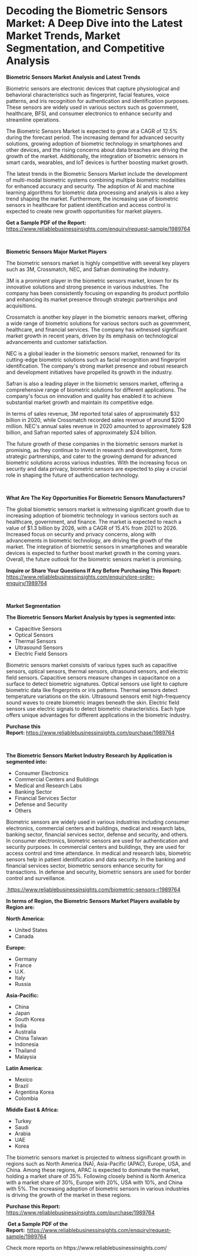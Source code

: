 <p><h1>Decoding the Biometric Sensors Market: A Deep Dive into the Latest Market Trends, Market Segmentation, and Competitive Analysis</h1></p><p><strong>Biometric Sensors Market Analysis and Latest Trends</strong></p>
<p><p>Biometric sensors are electronic devices that capture physiological and behavioral characteristics such as fingerprint, facial features, voice patterns, and iris recognition for authentication and identification purposes. These sensors are widely used in various sectors such as government, healthcare, BFSI, and consumer electronics to enhance security and streamline operations.</p><p>The Biometric Sensors Market is expected to grow at a CAGR of 12.5% during the forecast period. The increasing demand for advanced security solutions, growing adoption of biometric technology in smartphones and other devices, and the rising concerns about data breaches are driving the growth of the market. Additionally, the integration of biometric sensors in smart cards, wearables, and IoT devices is further boosting market growth.</p><p>The latest trends in the Biometric Sensors Market include the development of multi-modal biometric systems combining multiple biometric modalities for enhanced accuracy and security. The adoption of AI and machine learning algorithms for biometric data processing and analysis is also a key trend shaping the market. Furthermore, the increasing use of biometric sensors in healthcare for patient identification and access control is expected to create new growth opportunities for market players.</p></p>
<p><strong>Get a Sample PDF of the Report:&nbsp;</strong> <a href="https://www.reliablebusinessinsights.com/enquiry/request-sample/1989764">https://www.reliablebusinessinsights.com/enquiry/request-sample/1989764</a></p>
<p>&nbsp;</p>
<p><strong>Biometric Sensors Major Market Players</strong></p>
<p><p>The biometric sensors market is highly competitive with several key players such as 3M, Crossmatch, NEC, and Safran dominating the industry. </p><p>3M is a prominent player in the biometric sensors market, known for its innovative solutions and strong presence in various industries. The company has been consistently focusing on expanding its product portfolio and enhancing its market presence through strategic partnerships and acquisitions. </p><p>Crossmatch is another key player in the biometric sensors market, offering a wide range of biometric solutions for various sectors such as government, healthcare, and financial services. The company has witnessed significant market growth in recent years, driven by its emphasis on technological advancements and customer satisfaction. </p><p>NEC is a global leader in the biometric sensors market, renowned for its cutting-edge biometric solutions such as facial recognition and fingerprint identification. The company's strong market presence and robust research and development initiatives have propelled its growth in the industry. </p><p>Safran is also a leading player in the biometric sensors market, offering a comprehensive range of biometric solutions for different applications. The company's focus on innovation and quality has enabled it to achieve substantial market growth and maintain its competitive edge. </p><p>In terms of sales revenue, 3M reported total sales of approximately $32 billion in 2020, while Crossmatch recorded sales revenue of around $200 million. NEC's annual sales revenue in 2020 amounted to approximately $28 billion, and Safran reported sales of approximately $24 billion. </p><p>The future growth of these companies in the biometric sensors market is promising, as they continue to invest in research and development, form strategic partnerships, and cater to the growing demand for advanced biometric solutions across various industries. With the increasing focus on security and data privacy, biometric sensors are expected to play a crucial role in shaping the future of authentication technology.</p></p>
<p>&nbsp;</p>
<p><strong>What Are The Key Opportunities For Biometric Sensors Manufacturers?</strong></p>
<p><p>The global biometric sensors market is witnessing significant growth due to increasing adoption of biometric technology in various sectors such as healthcare, government, and finance. The market is expected to reach a value of $1.3 billion by 2026, with a CAGR of 15.4% from 2021 to 2026. Increased focus on security and privacy concerns, along with advancements in biometric technology, are driving the growth of the market. The integration of biometric sensors in smartphones and wearable devices is expected to further boost market growth in the coming years. Overall, the future outlook for the biometric sensors market is promising.</p></p>
<p><strong>Inquire or Share Your Questions If Any Before Purchasing This Report:</strong> <a href="https://www.reliablebusinessinsights.com/enquiry/pre-order-enquiry/1989764">https://www.reliablebusinessinsights.com/enquiry/pre-order-enquiry/1989764</a></p>
<p>&nbsp;</p>
<p><strong>Market Segmentation</strong></p>
<p><strong>The Biometric Sensors Market Analysis by types is segmented into:</strong></p>
<p><ul><li>Capacitive Sensors</li><li>Optical Sensors</li><li>Thermal Sensors</li><li>Ultrasound Sensors</li><li>Electric Field Sensors</li></ul></p>
<p><p>Biometric sensors market consists of various types such as capacitive sensors, optical sensors, thermal sensors, ultrasound sensors, and electric field sensors. Capacitive sensors measure changes in capacitance on a surface to detect biometric signatures. Optical sensors use light to capture biometric data like fingerprints or iris patterns. Thermal sensors detect temperature variations on the skin. Ultrasound sensors emit high-frequency sound waves to create biometric images beneath the skin. Electric field sensors use electric signals to detect biometric characteristics. Each type offers unique advantages for different applications in the biometric industry.</p></p>
<p><strong>Purchase this Report:&nbsp;</strong><a href="https://www.reliablebusinessinsights.com/purchase/1989764">https://www.reliablebusinessinsights.com/purchase/1989764</a></p>
<p>&nbsp;</p>
<p><strong>The Biometric Sensors Market Industry Research by Application is segmented into:</strong></p>
<p><ul><li>Consumer Electronics</li><li>Commercial Centers and Buildings</li><li>Medical and Research Labs</li><li>Banking Sector</li><li>Financial Services Sector</li><li>Defense and Security</li><li>Others</li></ul></p>
<p><p>Biometric sensors are widely used in various industries including consumer electronics, commercial centers and buildings, medical and research labs, banking sector, financial services sector, defense and security, and others. In consumer electronics, biometric sensors are used for authentication and security purposes. In commercial centers and buildings, they are used for access control and time attendance. In medical and research labs, biometric sensors help in patient identification and data security. In the banking and financial services sector, biometric sensors enhance security for transactions. In defense and security, biometric sensors are used for border control and surveillance.</p></p>
<p><a href="https://www.reliablebusinessinsights.com/biometric-sensors-r1989764">&nbsp;https://www.reliablebusinessinsights.com/biometric-sensors-r1989764</a></p>
<p><strong>In terms of Region, the Biometric Sensors Market Players available by Region are:</strong></p>
<p>
    <p> <strong> North America: </strong>
        <ul>
            <li>United States</li>
            <li>Canada</li>
        </ul>
        </p> 
    <p> <strong> Europe: </strong>
        <ul>
            <li>Germany</li>
            <li>France</li>
            <li>U.K.</li>
            <li>Italy</li>
            <li>Russia</li>
        </ul>
        </p> 
    <p> <strong> Asia-Pacific: </strong>
        <ul>
            <li>China</li>
            <li>Japan</li>
            <li>South Korea</li>
            <li>India</li>
            <li>Australia</li>
            <li>China Taiwan</li>
            <li>Indonesia</li>
            <li>Thailand</li>
            <li>Malaysia</li>
        </ul>
        </p> 
    <p> <strong> Latin America: </strong>
        <ul>
            <li>Mexico</li>
            <li>Brazil</li>
            <li>Argentina Korea</li>
            <li>Colombia</li>
        </ul>
        </p> 
    <p> <strong> Middle East & Africa: </strong>
        <ul>
            <li>Turkey</li>
            <li>Saudi</li>
            <li>Arabia</li>
            <li>UAE</li>
            <li>Korea</li>
        </ul>
    </p>
    </p>
<p><p>The biometric sensors market is projected to witness significant growth in regions such as North America (NA), Asia-Pacific (APAC), Europe, USA, and China. Among these regions, APAC is expected to dominate the market, holding a market share of 35%. Following closely behind is North America with a market share of 30%, Europe with 20%, USA with 10%, and China with 5%. The increasing adoption of biometric sensors in various industries is driving the growth of the market in these regions.</p></p>
<p><strong>Purchase this Report: </strong><a href="https://www.reliablebusinessinsights.com/purchase/1989764">https://www.reliablebusinessinsights.com/purchase/1989764</a></p>
<p>&nbsp;<strong>Get a Sample PDF of the Report:&nbsp;&nbsp;</strong><a href="https://www.reliablebusinessinsights.com/enquiry/request-sample/1989764">https://www.reliablebusinessinsights.com/enquiry/request-sample/1989764</a></p>
<p><strong></strong></p>
<p>Check more reports on https://www.reliablebusinessinsights.com/</p>